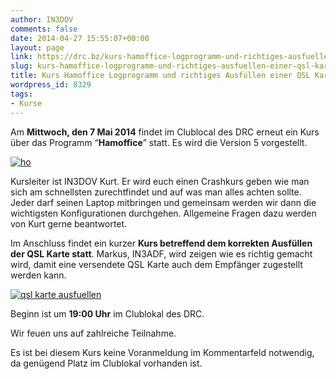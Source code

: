 ```yaml
---
author: IN3DOV
comments: false
date: 2014-04-27 15:55:07+00:00
layout: page
link: https://drc.bz/kurs-hamoffice-logprogramm-und-richtiges-ausfuellen-einer-qsl-karte/
slug: kurs-hamoffice-logprogramm-und-richtiges-ausfuellen-einer-qsl-karte
title: Kurs Hamoffice Logprogramm und richtiges Ausfüllen einer QSL Karte
wordpress_id: 8329
tags:
- Kurse
---
```


Am **Mittwoch, den 7 Mai 2014** findet im Clublocal des DRC erneut ein Kurs über das Programm “**Hamoffice**” statt. Es wird die Version 5 vorgestellt.

[![ho](https://drc.bz/wp-content/uploads/2013/06/ho.png)](https://drc.bz/kurs-hamoffice-logbuchprogramm-2/ho/)

Kursleiter ist IN3DOV Kurt. Er wird euch einen Crashkurs geben wie man sich am schnellsten zurechtfindet und auf was man alles achten sollte. Jeder darf seinen Laptop mitbringen und gemeinsam werden wir dann die wichtigsten Konfigurationen durchgehen. Allgemeine Fragen dazu werden von Kurt gerne beantwortet.

Im Anschluss findet ein kurzer **Kurs betreffend dem korrekten Ausfüllen der QSL Karte statt**. Markus, IN3ADF, wird zeigen wie es richtig gemacht wird, damit eine versendete QSL Karte auch dem Empfänger zugestellt werden kann.

[![qsl karte ausfuellen](https://drc.bz/wp-content/uploads/2014/04/qsl-karte-ausfuellen.jpg)](https://drc.bz/wp-content/uploads/2014/04/qsl-karte-ausfuellen.jpg)

Beginn ist um **19:00 Uhr** im Clublokal des DRC.

Wir feuen uns auf zahlreiche Teilnahme.

Es ist bei diesem Kurs keine Voranmeldung im Kommentarfeld notwendig, da genügend Platz im Clublokal vorhanden ist.

